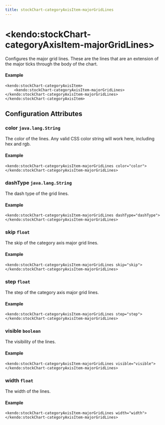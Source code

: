 ```yaml
---
title: stockChart-categoryAxisItem-majorGridLines
---
```


# \<kendo:stockChart-categoryAxisItem-majorGridLines\>

Configures the major grid lines. These are the lines that are an extension of the major ticks through the
body of the chart.

#### Example
    <kendo:stockChart-categoryAxisItem>
        <kendo:stockChart-categoryAxisItem-majorGridLines></kendo:stockChart-categoryAxisItem-majorGridLines>
    </kendo:stockChart-categoryAxisItem>

## Configuration Attributes

### color `java.lang.String`

The color of the lines. Any valid CSS color string will work here, including hex and rgb.

#### Example
    <kendo:stockChart-categoryAxisItem-majorGridLines color="color">
    </kendo:stockChart-categoryAxisItem-majorGridLines>

### dashType `java.lang.String`

The dash type of the grid lines.

#### Example
    <kendo:stockChart-categoryAxisItem-majorGridLines dashType="dashType">
    </kendo:stockChart-categoryAxisItem-majorGridLines>

### skip `float`

The skip of the category axis major grid lines.

#### Example
    <kendo:stockChart-categoryAxisItem-majorGridLines skip="skip">
    </kendo:stockChart-categoryAxisItem-majorGridLines>

### step `float`

The step of the category axis major grid lines.

#### Example
    <kendo:stockChart-categoryAxisItem-majorGridLines step="step">
    </kendo:stockChart-categoryAxisItem-majorGridLines>

### visible `boolean`

The visibility of the lines.

#### Example
    <kendo:stockChart-categoryAxisItem-majorGridLines visible="visible">
    </kendo:stockChart-categoryAxisItem-majorGridLines>

### width `float`

The width of the lines.

#### Example
    <kendo:stockChart-categoryAxisItem-majorGridLines width="width">
    </kendo:stockChart-categoryAxisItem-majorGridLines>

